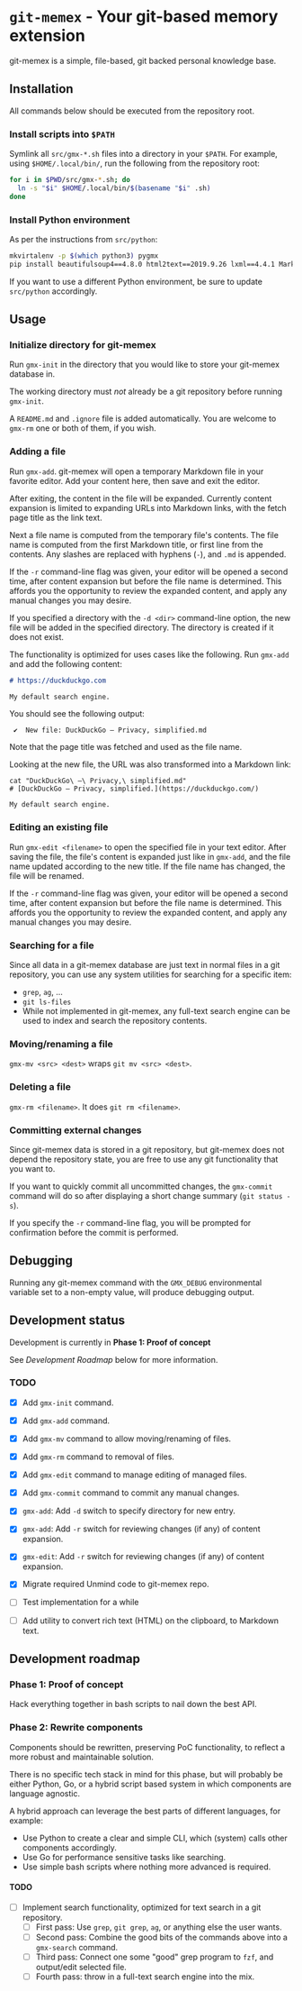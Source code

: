 # `git-memex` - Your git-based memory extension

git-memex is a simple, file-based, git backed personal knowledge base.


## Installation

All commands below should be executed from the repository root.

### Install scripts into `$PATH`
Symlink all `src/gmx-*.sh` files into a directory in your `$PATH`. For example,
using `$HOME/.local/bin/`, run the following from the repository root:

```bash
for i in $PWD/src/gmx-*.sh; do
  ln -s "$i" $HOME/.local/bin/$(basename "$i" .sh)
done
```

### Install Python environment

As per the instructions from `src/python`:

```bash
mkvirtalenv -p $(which python3) pygmx
pip install beautifulsoup4==4.8.0 html2text==2019.9.26 lxml==4.4.1 Markdown==3.1.1 requests==2.22.0
```

If you want to use a different Python environment, be sure to update
`src/python` accordingly.


## Usage

### Initialize directory for git-memex
Run `gmx-init` in the directory that you would like to store your git-memex
database in.

The working directory must _not_ already be a git repository before running
`gmx-init`.

A `README.md` and `.ignore` file is added automatically. You are welcome to
`gmx-rm` one or both of them, if you wish.

### Adding a file

Run `gmx-add`. git-memex will open a temporary Markdown file in your favorite
editor. Add your content here, then save and exit the editor.

After exiting, the content in the file will be expanded. Currently content
expansion is limited to expanding URLs into Markdown links, with the fetch page
title as the link text.

Next a file name is computed from the temporary file's contents. The file name
is computed from the first Markdown title, or first line from the contents. Any
slashes are replaced with hyphens (`-`), and `.md` is appended.

If the `-r` command-line flag was given, your editor will be opened a second
time, after content expansion but before the file name is determined. This
affords you the opportunity to review the expanded content, and apply any
manual changes you may desire.

If you specified a directory with the `-d <dir>` command-line option, the new
file will be added in the specified directory. The directory is created if it
does not exist.

The functionality is optimized for uses cases like the following. Run `gmx-add`
and add the following content:

```markdown
# https://duckduckgo.com

My default search engine.
```

You should see the following output:

```
 ✔  New file: DuckDuckGo — Privacy, simplified.md
```

Note that the page title was fetched and used as the file name.

Looking at the new file, the URL was also transformed into a Markdown link:

```
cat "DuckDuckGo\ —\ Privacy,\ simplified.md"
# [DuckDuckGo — Privacy, simplified.](https://duckduckgo.com/)

My default search engine.
```

### Editing an existing file

Run `gmx-edit <filename>` to open the specified file in your text editor. After
saving the file, the file's content is expanded just like in `gmx-add`, and the
file name updated according to the new title. If the file name has changed, the
file will be renamed.

If the `-r` command-line flag was given, your editor will be opened a second
time, after content expansion but before the file name is determined. This
affords you the opportunity to review the expanded content, and apply any
manual changes you may desire.

### Searching for a file

Since all data in a git-memex database are just text in normal files in a git
repository, you can use any system utilities for searching for a specific item:
* `grep`, `ag`, ...
* `git ls-files`
* While not implemented in git-memex, any full-text search engine can be used to index and search the repository contents.

### Moving/renaming a file

`gmx-mv <src> <dest>` wraps `git mv <src> <dest>`.

### Deleting a file

`gmx-rm <filename>`. It does `git rm <filename>`.

### Committing external changes

Since git-memex data is stored in a git repository, but git-memex does not
depend the repository state, you are free to use any git functionality that you
want to.

If you want to quickly commit all uncommitted changes, the `gmx-commit` command
will do so after displaying a short change summary (`git status -s`).

If you specify the `-r` command-line flag, you will be prompted for
confirmation before the commit is performed.


## Debugging

Running any git-memex command with the `GMX_DEBUG` environmental variable set
to a non-empty value, will produce debugging output.


## Development status

Development is currently in **Phase 1: Proof of concept**

See _Development Roadmap_ below for more information.

### TODO
* [X] Add `gmx-init` command.
* [X] Add `gmx-add` command.
* [X] Add `gmx-mv` command to allow moving/renaming of files.
* [X] Add `gmx-rm` command to removal of files.
* [X] Add `gmx-edit` command to manage editing of managed files.
* [X] Add `gmx-commit` command to commit any manual changes.
* [X] `gmx-add`: Add `-d` switch to specify directory for new entry.
* [X] `gmx-add`: Add `-r` switch for reviewing changes (if any) of content expansion.
* [X] `gmx-edit`: Add `-r` switch for reviewing changes (if any) of content expansion.
* [X] Migrate required Unmind code to git-memex repo.
* [ ] Test implementation for a while
* [ ] Add utility to convert rich text (HTML) on the clipboard, to Markdown text.


## Development roadmap

### Phase 1: Proof of concept

Hack everything together in bash scripts to nail down the best API.


### Phase 2: Rewrite components

Components should be rewritten, preserving PoC functionality, to reflect a more
robust and maintainable solution.

There is no specific tech stack in mind for this phase, but will probably be
either Python, Go, or a hybrid script based system in which components are
language agnostic.

A hybrid approach can leverage the best parts of different languages, for example:

* Use Python to create a clear and simple CLI, which (system) calls other components accordingly.
* Use Go for performance sensitive tasks like searching.
* Use simple bash scripts where nothing more advanced is required.

#### TODO

* [ ] Implement search functionality, optimized for text search in a git repository.
  * [ ] First pass: Use `grep`, `git grep`, `ag`, or anything else the user wants.
  * [ ] Second pass: Combine the good bits of the commands above into a
        `gmx-search` command.
  * [ ] Third pass: Connect one some "good" grep program to `fzf`, and
        output/edit selected file.
  * [ ] Fourth pass: throw in a full-text search engine into the mix.
